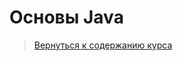 Основы Java
====================

>
>[Вернуться к содержанию курса]({{site.baseurl}}/course/content)
>

